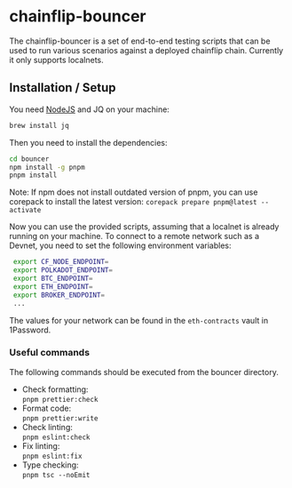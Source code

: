 # chainflip-bouncer

The chainflip-bouncer is a set of end-to-end testing scripts that can be used to
run various scenarios against a deployed chainflip chain. Currently it only supports
localnets.

## Installation / Setup

You need [NodeJS](https://github.com/nvm-sh/nvm#installing-and-updating) and JQ
on your machine:

```sh
brew install jq
```

Then you need to install the dependencies:

```sh
cd bouncer
npm install -g pnpm
pnpm install
```

Note: If npm does not install outdated version of pnpm, you can use corepack to install the latest version:
`corepack prepare pnpm@latest --activate`

Now you can use the provided scripts, assuming that a localnet is already running on your machine.
To connect to a remote network such as a Devnet, you need to set the following environment variables:

```bash
 export CF_NODE_ENDPOINT=
 export POLKADOT_ENDPOINT=
 export BTC_ENDPOINT=
 export ETH_ENDPOINT=
 export BROKER_ENDPOINT=
 ...
```

The values for your network can be found in the `eth-contracts` vault in 1Password.

### Useful commands

The following commands should be executed from the bouncer directory.

- Check formatting:<br>
  `pnpm prettier:check`
- Format code:<br>
  `pnpm prettier:write`
- Check linting:<br>
  `pnpm eslint:check`
- Fix linting:<br>
  `pnpm eslint:fix`
- Type checking:<br>
  `pnpm tsc --noEmit`
